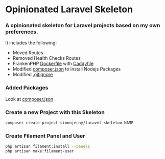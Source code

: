 # Opinionated Laravel Skeleton

### A opinionated skeleton for Laravel projects based on my own preferences.

It includes the following:

- Moved Routes
- Removed Health Checks Routes
- FrankenPHP [Dockerfile](Dockerfile) with [Caddyfile](Caddyfile)
- Modified [composer.json](composer.json) to install Nodejs Packages
- Modified [.gitignore](.gitignore)

### Added Packages

Look at [composer.json](composer.json)

### Create a new Project with this Skeleton

```bash
composer create-project simonjenny/laravel-skeleton NAME
```

### Create Filament Panel and User

```bash
php artisan filament:install --panels
php artisan make:filament-user
```

